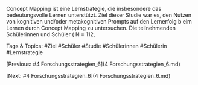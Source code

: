  
Concept Mapping ist eine Lernstrategie, die  insbesondere das bedeutungsvolle Lernen 
unterstützt. Ziel dieser Studie war es, den Nutzen von kognitiven und/oder 
metakognitiven Prompts auf den Lernerfolg b eim Lernen durch Concept Mapping zu 
untersuchen.  Die teilnehmenden Schülerinnen und Schüler ( N = 112, 

   Tags & Topics:
   #Ziel
   #Schüler
   #Studie
   #Schülerinnen
   #Schülerin
   #Lernstrategie

[Previous: #4 Forschungsstrategien_6](4 Forschungsstrategien_6.md)

[Next: #4 Forschungsstrategien_6](4 Forschungsstrategien_6.md)